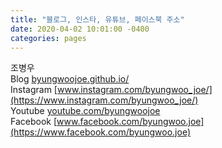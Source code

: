 ```yaml
---
title: "블로그, 인스타, 유튜브, 페이스북 주소"
date: 2020-04-02 10:01:00 -0400
categories: pages
---
```


조병우   
Blog      [byungwoojoe.github.io/](https://byungwoojoe.github.io/)   
Instagram [www.instagram.com/byungwoo_joe/](https://www.instagram.com/byungwoo_joe/)   
Youtube   [youtube.com/byungwoojoe](http://youtube.com/byungwoojoe)   
Facebook  [www.facebook.com/byungwoo.joe](https://www.facebook.com/byungwoo.joe)
